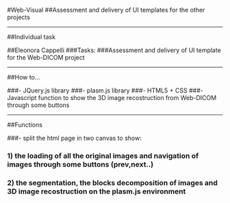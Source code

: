 #Web-Visual
##Assessment and delivery of UI templates for the other projects 


- - -
##Individual task

##Eleonora Cappelli
###Tasks:
###Assessment and delivery of UI template for the Web-DICOM project 
- - -

##How to...

###- JQuery.js library
###- plasm.js library
###- HTML5 + CSS
###- Javascript function to show the 3D image recostruction from Web-DICOM through some buttons 
- - -

##Functions

###- split the html page in two canvas to show: 
###   1) the loading of all the original images and navigation of images through some buttons (prev,next..) 
###   2) the segmentation, the blocks decomposition of images and 3D image recostruction on the plasm.js environment

